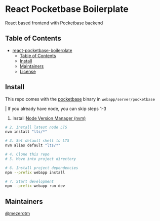 # React Pocketbase Boilerplate

React based frontend with Pocketbase backend

## Table of Contents

- [react-pocketbase-boilerplate](#react-pocketbase-boilerplate)
  - [Table of Contents](#table-of-contents)
  - [Install](#install)
  - [Maintainers](#maintainers)
  - [License](#license)

## Install

This repo comes with the [pocketbase](https://pocketbase.io/) binary in `webapp/server/pocketbase`

| If you already have node, you can skip steps 1-3

1. Install [Node Version Manager (nvm)](https://github.com/nvm-sh/nvm#installing-and-updating)

```bash
# 2. Install latest node LTS
nvm install "lts/*"

# 3. Set default shell to LTS
nvm alias default "lts/*"

# 4. Clone this repo
# 5. Move into project directory

# 6. Install project dependencies
npm --prefix webapp install

# 7. Start development
npm --prefix webapp run dev
```

## Maintainers

[@mezerotm](https://github.com/mezerotm)